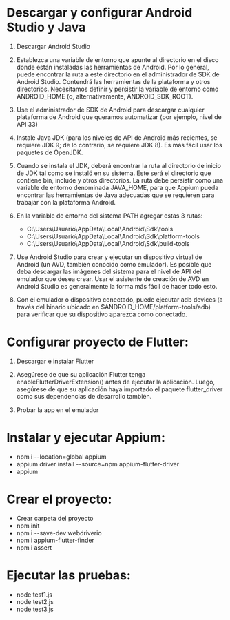 # Descargar y configurar Android Studio y Java

1. Descargar Android Studio

2. Establezca una variable de entorno que apunte al directorio en el disco donde están instaladas las herramientas de Android. Por lo general, puede encontrar la ruta a este directorio en el administrador de SDK de Android Studio. Contendrá las herramientas de la plataforma y otros directorios. Necesitamos definir y persistir la variable de entorno como ANDROID_HOME (o, alternativamente, ANDROID_SDK_ROOT).

3. Use el administrador de SDK de Android para descargar cualquier plataforma de Android que queramos automatizar (por ejemplo, nivel de API 33)

4. Instale Java JDK (para los niveles de API de Android más recientes, se requiere JDK 9; de lo contrario, se requiere JDK 8). Es más fácil usar los paquetes de OpenJDK.

5. Cuando se instala el JDK, deberá encontrar la ruta al directorio de inicio de JDK tal como se instaló en su sistema. Este será el directorio que contiene bin, include y otros directorios. La ruta debe persistir como una variable de entorno denominada JAVA_HOME, para que Appium pueda encontrar las herramientas de Java adecuadas que se requieren para trabajar con la plataforma Android.

6. En la variable de entorno del sistema PATH agregar estas 3 rutas:
    - C:\Users\Usuario\AppData\Local\Android\Sdk\tools
    - C:\Users\Usuario\AppData\Local\Android\Sdk\platform-tools
    - C:\Users\Usuario\AppData\Local\Android\Sdk\build-tools

7. Use Android Studio para crear y ejecutar un dispositivo virtual de Android (un AVD, también conocido como emulador). Es posible que deba descargar las imágenes del sistema para el nivel de API del emulador que desea crear. Usar el asistente de creación de AVD en Android Studio es generalmente la forma más fácil de hacer todo esto.

8. Con el emulador o dispositivo conectado, puede ejecutar adb devices (a través del binario ubicado en $ANDROID_HOME/platform-tools/adb) para verificar que su dispositivo aparezca como conectado.

# Configurar proyecto de Flutter:

1. Descargar e instalar Flutter

2. Asegúrese de que su aplicación Flutter tenga enableFlutterDriverExtension() antes de ejecutar la aplicación. Luego, asegúrese de que su aplicación haya importado el paquete flutter_driver como sus dependencias de desarrollo también.

3. Probar la app en el emulador

# Instalar y ejecutar Appium: 

- npm i --location=global appium
- appium driver install --source=npm appium-flutter-driver
- appium

# Crear el proyecto:

- Crear carpeta del proyecto
- npm init
- npm i --save-dev webdriverio
- npm i appium-flutter-finder
- npm i assert

# Ejecutar las pruebas:

- node test1.js
- node test2.js
- node test3.js